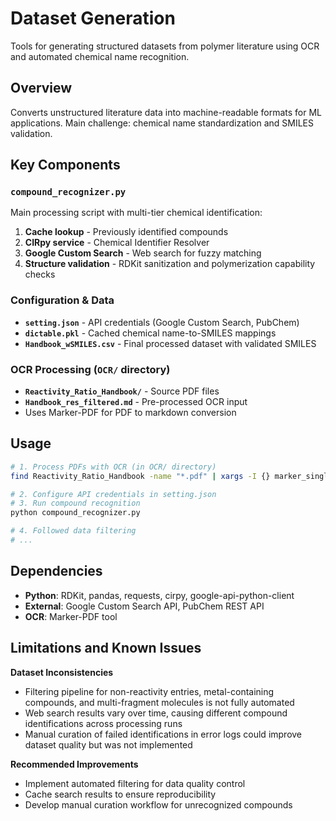 # Dataset Generation

Tools for generating structured datasets from polymer literature using OCR and automated chemical name recognition.

## Overview

Converts unstructured literature data into machine-readable formats for ML applications. Main challenge: chemical name standardization and SMILES validation.

## Key Components

### `compound_recognizer.py`
Main processing script with multi-tier chemical identification:
1. **Cache lookup** - Previously identified compounds
2. **CIRpy service** - Chemical Identifier Resolver
3. **Google Custom Search** - Web search for fuzzy matching
4. **Structure validation** - RDKit sanitization and polymerization capability checks

### Configuration & Data
- **`setting.json`** - API credentials (Google Custom Search, PubChem)
- **`dictable.pkl`** - Cached chemical name-to-SMILES mappings
- **`Handbook_wSMILES.csv`** - Final processed dataset with validated SMILES

### OCR Processing (`OCR/` directory)
- **`Reactivity_Ratio_Handbook/`** - Source PDF files
- **`Handbook_res_filtered.md`** - Pre-processed OCR input
- Uses Marker-PDF for PDF to markdown conversion

## Usage

```bash
# 1. Process PDFs with OCR (in OCR/ directory)
find Reactivity_Ratio_Handbook -name "*.pdf" | xargs -I {} marker_single {} --use_llm --output_dir Handbook_res

# 2. Configure API credentials in setting.json
# 3. Run compound recognition
python compound_recognizer.py

# 4. Followed data filtering
# ...
```

## Dependencies

- **Python**: RDKit, pandas, requests, cirpy, google-api-python-client
- **External**: Google Custom Search API, PubChem REST API
- **OCR**: Marker-PDF tool

## Limitations and Known Issues

**Dataset Inconsistencies**
- Filtering pipeline for non-reactivity entries, metal-containing compounds, and multi-fragment molecules is not fully automated
- Web search results vary over time, causing different compound identifications across processing runs
- Manual curation of failed identifications in error logs could improve dataset quality but was not implemented

**Recommended Improvements**
- Implement automated filtering for data quality control
- Cache search results to ensure reproducibility
- Develop manual curation workflow for unrecognized compounds
